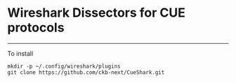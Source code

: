 # Wireshark Dissectors for CUE protocols

---

To install

```
mkdir -p ~/.config/wireshark/plugins
git clone https://github.com/ckb-next/CueShark.git
```